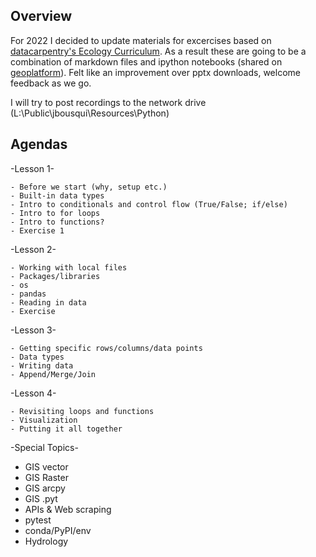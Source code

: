 ## Overview

For 2022 I decided to update materials for excercises based on [datacarpentry's Ecology Curriculum](https://github.com/datacarpentry/python-ecology-lesson/). As a result these are going to be a combination of markdown files and ipython notebooks (shared on [geoplatform](https://epa.maps.arcgis.com/home/index.html)). Felt like an improvement over pptx downloads, welcome feedback as we go.

I will try to post recordings to the network drive (L:\Public\jbousqui\Resources\Python)

## Agendas

-Lesson 1-

	- Before we start (why, setup etc.)
	- Built-in data types
	- Intro to conditionals and control flow (True/False; if/else)
	- Intro to for loops
	- Intro to functions?
	- Exercise 1

-Lesson 2-

	- Working with local files
	- Packages/libraries
	- os
	- pandas
	- Reading in data
	- Exercise

-Lesson 3-

	- Getting specific rows/columns/data points
	- Data types
	- Writing data
	- Append/Merge/Join

-Lesson 4-

	- Revisiting loops and functions
	- Visualization
	- Putting it all together

-Special Topics-

- GIS vector
- GIS Raster
- GIS arcpy
- GIS .pyt
- APIs & Web scraping
- pytest
- conda/PyPI/env
- Hydrology
